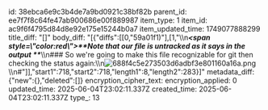 id: 38ebca6e9c3b4de7a9bd0921c38bf82b
parent_id: ee7f7f8c64fe47ab900686e00f889987
item_type: 1
item_id: ac9f6f4795d84d8e92e175e15244b0a7
item_updated_time: 1749077888299
title_diff: "[]"
body_diff: "[{\"diffs\":[[0,\"59a01f1)\"],[1,\"\\\n<b><i><span style=\\\"color:red\\\">**Note that our file is untracked as it says in the output **</span></i></b>\\\n### So we're going to make this file recognizable for git then checking the status again:\\\n![688f4c5e273503d6adbf3e801160a16a.png](:/24f177ef19d74409bbf517f055f31ef7)\\\n#\"]],\"start1\":718,\"start2\":718,\"length1\":8,\"length2\":283}]"
metadata_diff: {"new":{},"deleted":[]}
encryption_cipher_text: 
encryption_applied: 0
updated_time: 2025-06-04T23:02:11.337Z
created_time: 2025-06-04T23:02:11.337Z
type_: 13